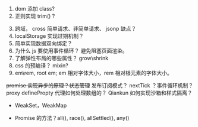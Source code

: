 1. dom 添加 class?
2. 正则实现 trim() ?
    >
3. 跨域， cross 简单请求、非简单请求、
   jsonp 缺点？
4. localStorage 实现过期机制？
5. 简单实现数据双向绑定？
6. 为什么 js 要使用事件循环？ 避免阻塞页面渲染。
7. 了解弹性布局的哪些属性？ grow\shrink
8. css 的预编译？ mixin?
9. em\rem, root em; em 相对字体大小，rem 相对根元素的字体大小。

~~promise 实现异步的原理？状态管理~~
发布订阅模式？
nextTick ？事件循环机制？
proxy definePropty 代理如何处理数组的？
Qiankun 如何实现沙箱和样式隔离？

-   WeakSet，WeakMap

-   Promise 的方法？all(), race(), allSettled(), any()
